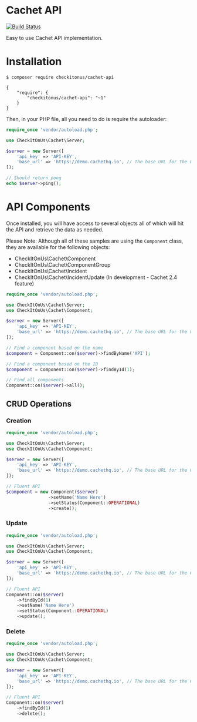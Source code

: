 Cachet API
=================

[![Build Status](https://travis-ci.org/checkitonus/php-cachet-api.svg?branch=master)](https://travis-ci.org/checkitonus/php-cachet-api)

Easy to use Cachet API implementation.

# Installation

```
$ composer require checkitonus/cachet-api
```

```
{
    "require": {
        "checkitonus/cachet-api": "~1"
    }
}
```

Then, in your PHP file, all you need to do is require the autoloader:

```php
require_once 'vendor/autoload.php';

use CheckItOnUs\Cachet\Server;

$server = new Server([
    'api_key' => 'API-KEY',
    'base_url' => 'https://demo.cachethq.io', // The base URL for the Cachet installation
]);

// Should return pong
echo $server->ping();
```

# API Components

Once installed, you will have access to several objects all of which will hit the API and retrieve the data as needed.

Please Note: Although all of these samples are using the `Component` class, they are available for the following objects:

* CheckItOnUs\Cachet\Component
* CheckItOnUs\Cachet\ComponentGroup
* CheckItOnUs\Cachet\Incident
* CheckItOnUs\Cachet\IncidentUpdate (In development - Cachet 2.4 feature)

```php
require_once 'vendor/autoload.php';

use CheckItOnUs\Cachet\Server;
use CheckItOnUs\Cachet\Component;

$server = new Server([
    'api_key' => 'API-KEY',
    'base_url' => 'https://demo.cachethq.io', // The base URL for the Cachet installation
]);

// Find a component based on the name
$component = Component::on($server)->findByName('API');

// Find a component based on the ID
$component = Component::on($server)->findById(1);

// Find all components
Component::on($server)->all();
```

## CRUD Operations

### Creation

```php
require_once 'vendor/autoload.php';

use CheckItOnUs\Cachet\Server;
use CheckItOnUs\Cachet\Component;

$server = new Server([
    'api_key' => 'API-KEY',
    'base_url' => 'https://demo.cachethq.io', // The base URL for the Cachet installation
]);

// Fluent API
$component = new Component($server)
                ->setName('Name Here')
                ->setStatus(Component::OPERATIONAL)
                ->create();
```

### Update

```php
require_once 'vendor/autoload.php';

use CheckItOnUs\Cachet\Server;
use CheckItOnUs\Cachet\Component;

$server = new Server([
    'api_key' => 'API-KEY',
    'base_url' => 'https://demo.cachethq.io', // The base URL for the Cachet installation
]);

// Fluent API
Component::on($server)
    ->findById(1)
    ->setName('Name Here')
    ->setStatus(Component::OPERATIONAL)
    ->update();
```

### Delete

```php
require_once 'vendor/autoload.php';

use CheckItOnUs\Cachet\Server;
use CheckItOnUs\Cachet\Component;

$server = new Server([
    'api_key' => 'API-KEY',
    'base_url' => 'https://demo.cachethq.io', // The base URL for the Cachet installation
]);

// Fluent API
Component::on($server)
    ->findById(1)
    ->delete();
```
